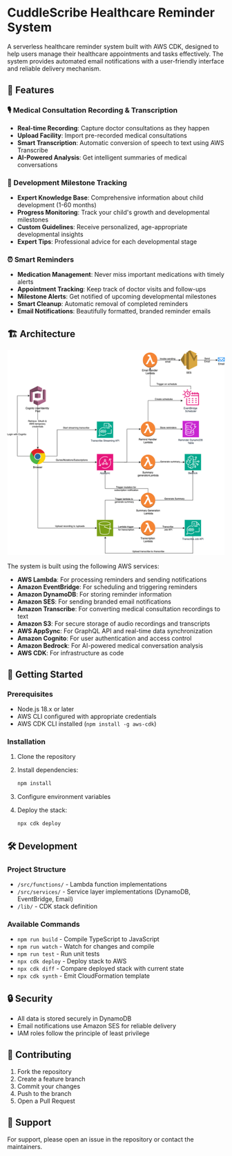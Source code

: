 # CuddleScribe Healthcare Reminder System

A serverless healthcare reminder system built with AWS CDK, designed to help users manage their healthcare appointments and tasks effectively. The system provides automated email notifications with a user-friendly interface and reliable delivery mechanism.

## 🌟 Features

### 🎙️ Medical Consultation Recording & Transcription

- **Real-time Recording**: Capture doctor consultations as they happen
- **Upload Facility**: Import pre-recorded medical consultations
- **Smart Transcription**: Automatic conversion of speech to text using AWS Transcribe
- **AI-Powered Analysis**: Get intelligent summaries of medical conversations

### 👶 Development Milestone Tracking

- **Expert Knowledge Base**: Comprehensive information about child development (1-60 months)
- **Progress Monitoring**: Track your child's growth and developmental milestones
- **Custom Guidelines**: Receive personalized, age-appropriate developmental insights
- **Expert Tips**: Professional advice for each developmental stage

### ⏰ Smart Reminders

- **Medication Management**: Never miss important medications with timely alerts
- **Appointment Tracking**: Keep track of doctor visits and follow-ups
- **Milestone Alerts**: Get notified of upcoming developmental milestones
- **Smart Cleanup**: Automatic removal of completed reminders
- **Email Notifications**: Beautifully formatted, branded reminder emails

## 🏗️ Architecture

![CuddleScribe Logo](architecture.png)

The system is built using the following AWS services:

- **AWS Lambda**: For processing reminders and sending notifications
- **Amazon EventBridge**: For scheduling and triggering reminders
- **Amazon DynamoDB**: For storing reminder information
- **Amazon SES**: For sending branded email notifications
- **Amazon Transcribe**: For converting medical consultation recordings to text
- **Amazon S3**: For secure storage of audio recordings and transcripts
- **AWS AppSync**: For GraphQL API and real-time data synchronization
- **Amazon Cognito**: For user authentication and access control
- **Amazon Bedrock**: For AI-powered medical conversation analysis
- **AWS CDK**: For infrastructure as code

## 🚀 Getting Started

### Prerequisites

- Node.js 18.x or later
- AWS CLI configured with appropriate credentials
- AWS CDK CLI installed (`npm install -g aws-cdk`)

### Installation

1. Clone the repository

2. Install dependencies:
   ```bash
   npm install
   ```

3. Configure environment variables

4. Deploy the stack:
   ```bash
   npx cdk deploy
   ```

## 🛠️ Development

### Project Structure

- `/src/functions/` - Lambda function implementations
- `/src/services/` - Service layer implementations (DynamoDB, EventBridge, Email)
- `/lib/` - CDK stack definition

### Available Commands

- `npm run build` - Compile TypeScript to JavaScript
- `npm run watch` - Watch for changes and compile
- `npm run test` - Run unit tests
- `npx cdk deploy` - Deploy stack to AWS
- `npx cdk diff` - Compare deployed stack with current state
- `npx cdk synth` - Emit CloudFormation template

## 🔒 Security

- All data is stored securely in DynamoDB
- Email notifications use Amazon SES for reliable delivery
- IAM roles follow the principle of least privilege

## 🤝 Contributing

1. Fork the repository
2. Create a feature branch
3. Commit your changes
4. Push to the branch
5. Open a Pull Request

## 👥 Support

For support, please open an issue in the repository or contact the maintainers.
